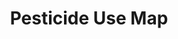 ---
title: Pesticide Use Map
link: https://bl.ocks.org/potterzot/50fd7cb2e6a5421c3d9a
thumbnail: /assets/thumbnails/pest_use_map.png
order: 40
---